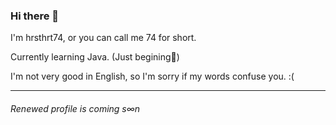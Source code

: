 ### Hi there 👋
I'm hrsthrt74, or you can call me 74 for short.

Currently learning Java. (Just begining👀)

I'm not very good in English, so I'm sorry if my words confuse you. :(

----
###### Renewed profile is coming s∞n

<!--
**hrsthrt74/hrsthrt74** is a ✨ _special_ ✨ repository because its `README.md` (this file) appears on your GitHub profile.

Here are some ideas to get you started:

- 🔭 I’m currently working on ...
- 🌱 I’m currently learning ...
- 👯 I’m looking to collaborate on ...
- 🤔 I’m looking for help with ...
- 💬 Ask me about ...
- 📫 How to reach me: ...
- 😄 Pronouns: ...
- ⚡ Fun fact: ...
-->
